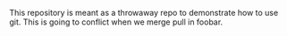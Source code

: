 This repository is meant as a throwaway repo to demonstrate how to use git. This is going to conflict when we merge pull in foobar.
